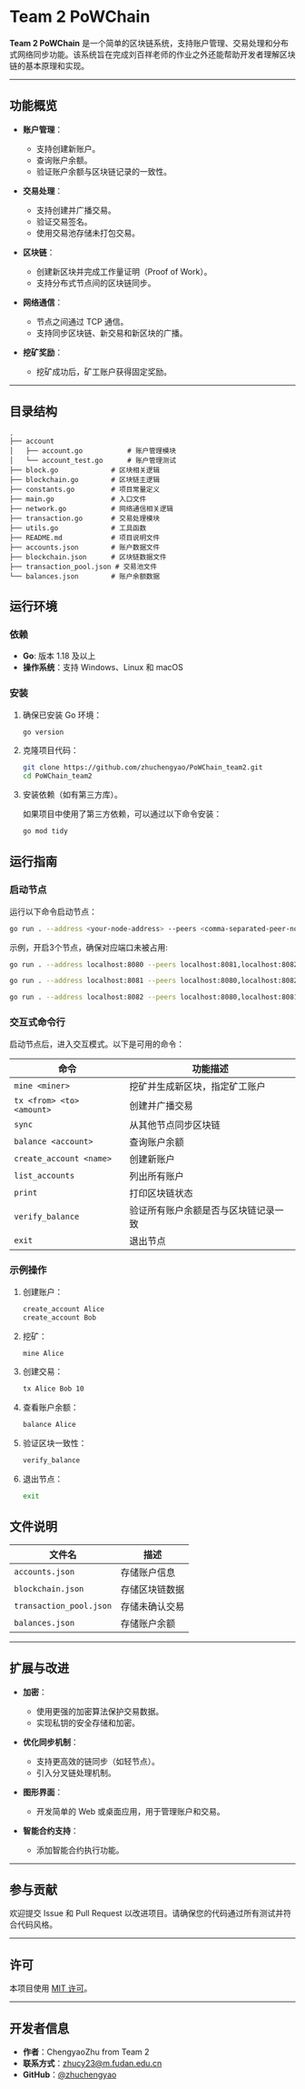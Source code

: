 # **Team 2 PoWChain**

**Team 2 PoWChain** 是一个简单的区块链系统，支持账户管理、交易处理和分布式网络同步功能。该系统旨在完成刘百祥老师的作业之外还能帮助开发者理解区块链的基本原理和实现。

---

## **功能概览**

- **账户管理**：
  - 支持创建新账户。
  - 查询账户余额。
  - 验证账户余额与区块链记录的一致性。

- **交易处理**：
  - 支持创建并广播交易。
  - 验证交易签名。
  - 使用交易池存储未打包交易。

- **区块链**：
  - 创建新区块并完成工作量证明（Proof of Work）。
  - 支持分布式节点间的区块链同步。

- **网络通信**：
  - 节点之间通过 TCP 通信。
  - 支持同步区块链、新交易和新区块的广播。

- **挖矿奖励**：
  - 挖矿成功后，矿工账户获得固定奖励。

---

## **目录结构**

```plaintext
.
├── account
│   ├── account.go           # 账户管理模块
│   └── account_test.go      # 账户管理测试
├── block.go             # 区块相关逻辑
├── blockchain.go        # 区块链主逻辑
├── constants.go         # 项目常量定义
├── main.go              # 入口文件
├── network.go           # 网络通信相关逻辑
├── transaction.go       # 交易处理模块
├── utils.go             # 工具函数
├── README.md            # 项目说明文件
├── accounts.json        # 账户数据文件
├── blockchain.json      # 区块链数据文件
├── transaction_pool.json # 交易池文件
└── balances.json        # 账户余额数据
```

## **运行环境**

### **依赖**

- **Go**: 版本 1.18 及以上
- **操作系统**：支持 Windows、Linux 和 macOS

### **安装**

1. 确保已安装 Go 环境：
   ```bash
   go version

2. 克隆项目代码：
   ```bash
   git clone https://github.com/zhuchengyao/PoWChain_team2.git
   cd PoWChain_team2
   ```

3. 安装依赖（如有第三方库）。

   如果项目中使用了第三方依赖，可以通过以下命令安装：
   ```bash
   go mod tidy
   ```
## **运行指南**

### **启动节点**

运行以下命令启动节点：
```bash
go run . --address <your-node-address> --peers <comma-separated-peer-nodes>
```

示例，开启3个节点，确保对应端口未被占用:
```bash
go run . --address localhost:8080 --peers localhost:8081,localhost:8082

go run . --address localhost:8081 --peers localhost:8080,localhost:8082

go run . --address localhost:8082 --peers localhost:8080,localhost:8081
```

### **交互式命令行**

启动节点后，进入交互模式。以下是可用的命令：

| 命令                | 功能描述                                              |
|---------------------|-----------------------------------------------------|
| `mine <miner>`      | 挖矿并生成新区块，指定矿工账户                      |
| `tx <from> <to> <amount>` | 创建并广播交易                                   |
| `sync`              | 从其他节点同步区块链                                |
| `balance <account>` | 查询账户余额                                        |
| `create_account <name>` | 创建新账户                                       |
| `list_accounts`     | 列出所有账户                                        |
| `print`             | 打印区块链状态                                      |
| `verify_balance`    | 验证所有账户余额是否与区块链记录一致                |
| `exit`              | 退出节点                                            |

### **示例操作**

1. 创建账户：
   ```bash
   create_account Alice
   create_account Bob
   ```

2. 挖矿：
   ```bash
   mine Alice
   ```

3. 创建交易：
   ```bash
   tx Alice Bob 10
   ```

4. 查看账户余额：
   ```bash
   balance Alice
   ```

5. 验证区块一致性：
   ```bash
   verify_balance
   ```

6. 退出节点：
   ```bash
   exit
   ```

## **文件说明**

| 文件名                  | 描述                                   |
|-------------------------|----------------------------------------|
| `accounts.json`         | 存储账户信息                         |
| `blockchain.json`       | 存储区块链数据                       |
| `transaction_pool.json` | 存储未确认交易                       |
| `balances.json`         | 存储账户余额                         |

---

## **扩展与改进**

- **加密**：
  - 使用更强的加密算法保护交易数据。
  - 实现私钥的安全存储和加密。

- **优化同步机制**：
  - 支持更高效的链同步（如轻节点）。
  - 引入分叉链处理机制。

- **图形界面**：
  - 开发简单的 Web 或桌面应用，用于管理账户和交易。

- **智能合约支持**：
  - 添加智能合约执行功能。

---

## **参与贡献**

欢迎提交 Issue 和 Pull Request 以改进项目。请确保您的代码通过所有测试并符合代码风格。

---

## **许可**

本项目使用 [MIT 许可](LICENSE)。

---

## **开发者信息**

- **作者**：ChengyaoZhu from Team 2  
- **联系方式**：zhucy23@m.fudan.edu.cn  
- **GitHub**：[@zhuchengyao](https://github.com/zhuchengyao)